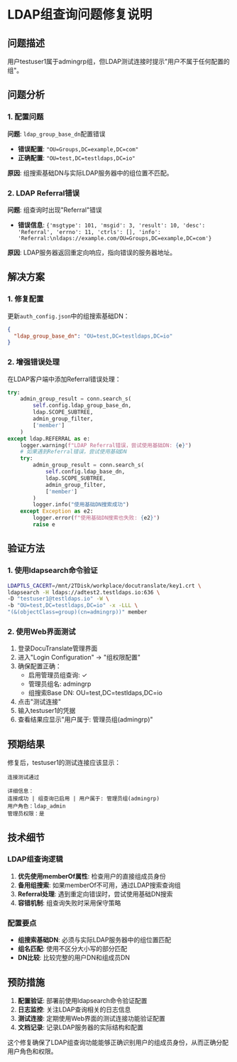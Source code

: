 # LDAP组查询问题修复说明

## 问题描述

用户testuser1属于admingrp组，但LDAP测试连接时提示"用户不属于任何配置的组"。

## 问题分析

### 1. 配置问题
**问题**: `ldap_group_base_dn`配置错误
- **错误配置**: `"OU=Groups,DC=example,DC=com"`
- **正确配置**: `"OU=test,DC=testldaps,DC=io"`

**原因**: 组搜索基础DN与实际LDAP服务器中的组位置不匹配。

### 2. LDAP Referral错误
**问题**: 组查询时出现"Referral"错误
- **错误信息**: `{'msgtype': 101, 'msgid': 3, 'result': 10, 'desc': 'Referral', 'errno': 11, 'ctrls': [], 'info': 'Referral:\nldaps://example.com/OU=Groups,DC=example,DC=com'}`

**原因**: LDAP服务器返回重定向响应，指向错误的服务器地址。

## 解决方案

### 1. 修复配置
更新`auth_config.json`中的组搜索基础DN：
```json
{
  "ldap_group_base_dn": "OU=test,DC=testldaps,DC=io"
}
```

### 2. 增强错误处理
在LDAP客户端中添加Referral错误处理：

```python
try:
    admin_group_result = conn.search_s(
        self.config.ldap_group_base_dn,
        ldap.SCOPE_SUBTREE,
        admin_group_filter,
        ['member']
    )
except ldap.REFERRAL as e:
    logger.warning(f"LDAP Referral错误，尝试使用基础DN: {e}")
    # 如果遇到Referral错误，尝试使用基础DN
    try:
        admin_group_result = conn.search_s(
            self.config.ldap_base_dn,
            ldap.SCOPE_SUBTREE,
            admin_group_filter,
            ['member']
        )
        logger.info("使用基础DN搜索成功")
    except Exception as e2:
        logger.error(f"使用基础DN搜索也失败: {e2}")
        raise e
```

## 验证方法

### 1. 使用ldapsearch命令验证
```bash
LDAPTLS_CACERT=/mnt/2TDisk/workplace/docutranslate/key1.crt \
ldapsearch -H ldaps://adtest2.testldaps.io:636 \
-D "testuser1@testldaps.io" -W \
-b "OU=test,DC=testldaps,DC=io" -x -LLL \
"(&(objectClass=group)(cn=admingrp))" member
```

### 2. 使用Web界面测试
1. 登录DocuTranslate管理界面
2. 进入"Login Configuration" → "组权限配置"
3. 确保配置正确：
   - 启用管理员组查询: ✓
   - 管理员组名: admingrp
   - 组搜索Base DN: OU=test,DC=testldaps,DC=io
4. 点击"测试连接"
5. 输入testuser1的凭据
6. 查看结果应显示"用户属于: 管理员组(admingrp)"

## 预期结果

修复后，testuser1的测试连接应该显示：
```
连接测试通过

详细信息：
连接成功 | 组查询已启用 | 用户属于: 管理员组(admingrp)
用户角色：ldap_admin
管理员权限：是
```

## 技术细节

### LDAP组查询逻辑
1. **优先使用memberOf属性**: 检查用户的直接组成员身份
2. **备用组搜索**: 如果memberOf不可用，通过LDAP搜索查询组
3. **Referral处理**: 遇到重定向错误时，尝试使用基础DN搜索
4. **容错机制**: 组查询失败时采用保守策略

### 配置要点
- **组搜索基础DN**: 必须与实际LDAP服务器中的组位置匹配
- **组名匹配**: 使用不区分大小写的部分匹配
- **DN比较**: 比较完整的用户DN和组成员DN

## 预防措施

1. **配置验证**: 部署前使用ldapsearch命令验证配置
2. **日志监控**: 关注LDAP查询相关的日志信息
3. **测试连接**: 定期使用Web界面的测试连接功能验证配置
4. **文档记录**: 记录LDAP服务器的实际结构和配置

这个修复确保了LDAP组查询功能能够正确识别用户的组成员身份，从而正确分配用户角色和权限。
